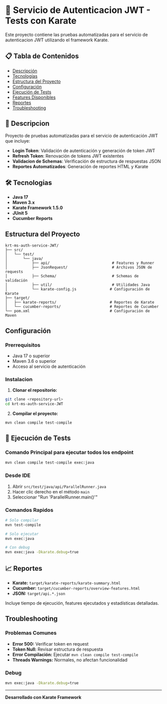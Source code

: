 # 🔐 Servicio de Autenticacion JWT - Tests con Karate

Este proyecto contiene las pruebas automatizadas para el servicio de autenticacion JWT utilizando el framework Karate.

## 📋 Tabla de Contenidos

- [Descripción](#-descripción)
- [Tecnologías](#-tecnologías)
- [Estructura del Proyecto](#-estructura-del-proyecto)
- [Configuración](#-configuración)
- [Ejecución de Tests](#-ejecución-de-tests)
- [Features Disponibles](#-features-disponibles)
- [Reportes](#-reportes)
- [Troubleshooting](#-troubleshooting)

## 🎯 Descripcion

Proyecto de pruebas automatizadas para el servicio de autenticación JWT que incluye:
- **Login Token**: Validación de autenticación y generación de token JWT
- **Refresh Token**: Renovación de tokens JWT existentes
- **Validacion de Schemas**: Verificación de estructura de respuestas JSON
- **Reportes Automatizados**: Generación de reportes HTML y Karate

## 🛠️ Tecnologias

- **Java 17**
- **Maven 3.x**
- **Karate Framework 1.5.0**
- **JUnit 5**
- **Cucumber Reports**

## Estructura del Proyecto

```
krt-ms-auth-service-JWT/
├── src/
│   └── test/
│       └── java/
│           ├── api/                            # Features y Runner
│           ├── JsonRequest/                    # Archivos JSON de requests
│           ├── Schema/                         # Schemas de validación
│           ├── util/                           # Utilidades Java
│           └── karate-config.js               # Configuración de Karate
├── target/
│   ├── karate-reports/                        # Reportes de Karate
│   └── cucumber-reports/                      # Reportes de Cucumber
└── pom.xml                                    # Configuración de Maven
```

## Configuración

### Prerrequisitos

- Java 17 o superior
- Maven 3.6 o superior
- Acceso al servicio de autenticación

### Instalacion

1. **Clonar el repositorio:**
```bash
git clone <repository-url>
cd krt-ms-auth-service-JWT
```

2. **Compilar el proyecto:**
```bash
mvn clean compile test-compile
```
## 🚀 Ejecución de Tests

### Comando Principal para ejecutar todos los endpoint
```bash
mvn clean compile test-compile exec:java
```
### Desde IDE
1. Abrir `src/test/java/api/ParallelRunner.java`
2. Hacer clic derecho en el método `main`
3. Seleccionar "Run 'ParallelRunner.main()'"

### Comandos Rapidos
```bash
# Solo compilar
mvn test-compile

# Solo ejecutar
mvn exec:java

# Con debug
mvn exec:java -Dkarate.debug=true
```

## 📈 Reportes

- **Karate:** `target/karate-reports/karate-summary.html`
- **Cucumber:** `target/cucumber-reports/overview-features.html`
- **JSON:** `target/api.*.json`

Incluye tiempo de ejecución, features ejecutados y estadísticas detalladas.


##  Troubleshooting

### Problemas Comunes
- **Error 500:** Verificar token en request
- **Token Null:** Revisar estructura de respuesta
- **Error Compilación:** Ejecutar `mvn clean compile test-compile`
- **Threads Warnings:** Normales, no afectan funcionalidad

### Debug
```bash
mvn exec:java -Dkarate.debug=true
```

---

**Desarrollado con Karate Framework** 